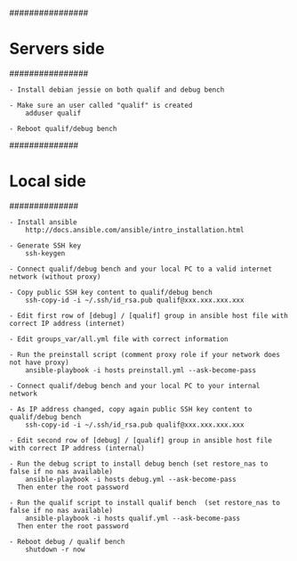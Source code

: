 ################
# Servers side #
################

	- Install debian jessie on both qualif and debug bench

	- Make sure an user called "qualif" is created
		adduser qualif

	- Reboot qualif/debug bench


##############
# Local side #
##############

	- Install ansible
		http://docs.ansible.com/ansible/intro_installation.html

	- Generate SSH key
		ssh-keygen

	- Connect qualif/debug bench and your local PC to a valid internet network (without proxy)

	- Copy public SSH key content to qualif/debug bench
		ssh-copy-id -i ~/.ssh/id_rsa.pub qualif@xxx.xxx.xxx.xxx

	- Edit first row of [debug] / [qualif] group in ansible host file with correct IP address (internet)

	- Edit groups_var/all.yml file with correct information

	- Run the preinstall script (comment proxy role if your network does not have proxy)
		ansible-playbook -i hosts preinstall.yml --ask-become-pass

	- Connect qualif/debug bench and your local PC to your internal network

	- As IP address changed, copy again public SSH key content to qualif/debug bench
		ssh-copy-id -i ~/.ssh/id_rsa.pub qualif@xxx.xxx.xxx.xxx

	- Edit second row of [debug] / [qualif] group in ansible host file with correct IP address (internal)

	- Run the debug script to install debug bench (set restore_nas to false if no nas available)
		ansible-playbook -i hosts debug.yml --ask-become-pass
	  Then enter the root password

	- Run the qualif script to install qualif bench  (set restore_nas to false if no nas available)
		ansible-playbook -i hosts qualif.yml --ask-become-pass
	  Then enter the root password

	- Reboot debug / qualif bench
	    shutdown -r now
